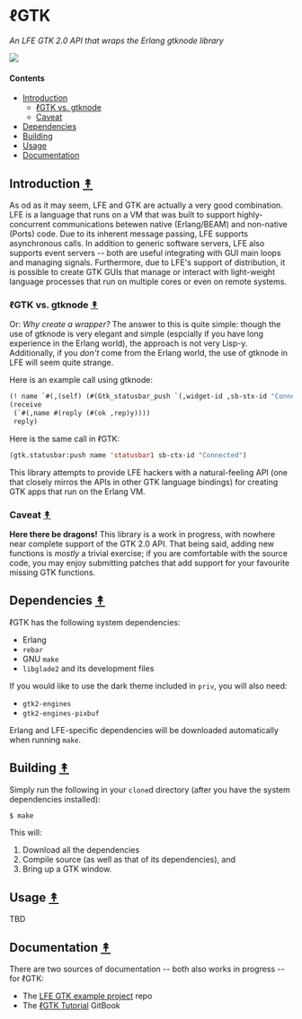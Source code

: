 # ℓGTK

*An LFE GTK 2.0 API that wraps the Erlang gtknode library*

[![][lgtk-logo]][lgtk-logo-large]

[lgtk-logo]: resources/images/lGTK-logo.png
[lgtk-logo-large]: resources/images/lGTK-logo-large.png


#### Contents

* [Introduction](#introduction-)
  * [ℓGTK vs. gtknode](#ℓgtk-vs-gtknode-)
  * [Caveat](#caveat-)
* [Dependencies](#dependencies-)
* [Building](#building-)
* [Usage](#usage-)
* [Documentation](#documentation-)

## Introduction [&#x219F;](#contents)

As od as it may seem, LFE and GTK are actually a very good combination. LFE is a language that runs on a VM that was built to support highly-concurrent communications betewen native (Erlang/BEAM) and non-native (Ports) code. Due to its inherent message passing, LFE supports asynchronous calls. In addition to generic software servers, LFE also supports event servers -- both are useful integrating with GUI main loops and managing signals. Furthermore, due to LFE's support of distribution, it is possible to create GTK GUIs that manage or interact with light-weight language processes that run on multiple cores or even on remote systems.


### ℓGTK vs. gtknode [&#x219F;](#contents)

Or: *Why create a wrapper?* The answer to this is quite simple: though the use of gtknode is very elegant and simple (espcially if you have long experience in the Erlang world), the approach is not very Lisp-y. Additionally, if you *don't* come from the Erlang world, the use of gtknode in LFE will seem quite strange.

Here is an example call using gtknode:

```cl
(! name `#(,(self) (#(Gtk_statusbar_push `(,widget-id ,sb-stx-id "Connected"))))
(receive
 (`#(,name #(reply (#(ok ,rep)y))))
 reply)
```

Here is the same call in ℓGTK:

```cl
(gtk.statusbar:push name 'statusbar1 sb-ctx-id "Connected")
```

This library attempts to provide LFE hackers with a natural-feeling API (one that closely mirros the APIs in other GTK language bindings) for creating GTK apps that run on the Erlang VM.


### Caveat [&#x219F;](#contents)

**Here there be dragons!** This library is a work in progress, with nowhere near complete support of the GTK 2.0 API. That being said, adding new functions is *mostly* a trivial exercise; if you are comfortable with the source code, you may enjoy submitting patches that add support for your favourite missing GTK functions.


## Dependencies [&#x219F;](#contents)

ℓGTK has the following system dependencies:

* Erlang
* ``rebar``
* GNU ``make``
* ``libglade2`` and its development files

If you would like to use the dark theme included in ``priv``, you will also need:

* ``gtk2-engines``
* ``gtk2-engines-pixbuf``

Erlang and LFE-specific dependencies will be downloaded automatically when running ``make``.


## Building [&#x219F;](#contents)

Simply run the following in your ``clone``d directory (after you have the system dependencies installed):
```bash
$ make
```

This will:

1. Download all the dependencies
1. Compile source (as well as that of its dependencies), and
1. Bring up a GTK window.


## Usage [&#x219F;](#contents)

TBD


## Documentation [&#x219F;](#contents)

There are two sources of documentation -- both also works in progress -- for ℓGTK:

* The [LFE GTK example project](https://github.com/oubiwann/lfe-gtknode-example) repo
* The [ℓGTK Tutorial](https://lfe.gitbooks.io/gtk2-tutorial/content/) GitBook
